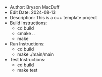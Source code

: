 * Author: Bryson MacDuff
* Edit Date: 2024-08-13
* Description: This is a c++ template project
* Build Instructions:
    * cd build
    * cmake ..
    * make
* Run Instructions:
    * cd build
    * make ./main/main
* Test Instructions:
    * cd build
    * make test

